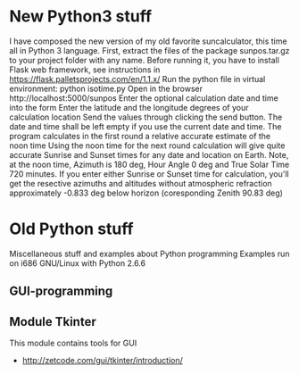 New Python3 stuff
=================
I have composed the new version of my old favorite suncalculator, this time all in Python 3 language.
First, extract the files of the package sunpos.tar.gz to your project folder with any name.
Before running it, you have to install Flask web framework, see instructions in https://flask.palletsprojects.com/en/1.1.x/
Run the python file in virtual environment:
python isotime.py
Open in the browser http://localhost:5000/sunpos
Enter the optional calculation date and time into the form
Enter the latitude and the longitude degrees of your calculation location
Send the values through clicking the send button.
The date and time shall be left empty if you use the current date and time.
The program calculates in the first round a relative accurate estimate of the noon time
Using the noon time for the next round calculation will give quite accurate Sunrise and Sunset times for any date and location on Earth.
Note, at the noon time, Azimuth is 180 deg, Hour Angle 0 deg and True Solar Time 720 minutes.
If you enter either Sunrise or Sunset time for calculation, you'll get the resective azimuths and altitudes without atmospheric refraction approximately -0.833 deg below horizon (coresponding Zenith 90.83 deg)

Old Python stuff
==================
Miscellaneous stuff and examples about Python programming
Examples run on i686 GNU/Linux with Python 2.6.6

GUI-programming
---------------

Module Tkinter
--------------
This module contains tools for GUI
- http://zetcode.com/gui/tkinter/introduction/
